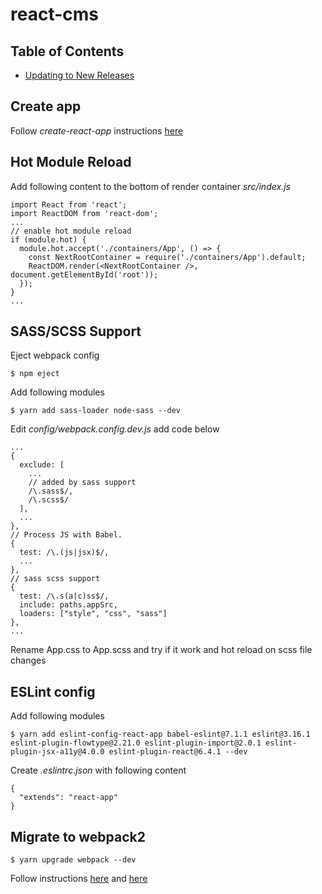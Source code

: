 # react-cms
## Table of Contents

- [Updating to New Releases](#updating-to-new-releases)

## Create app

Follow *create-react-app* instructions [here](CREATE_REACT_APP.md)

## Hot Module Reload
Add following content to the bottom of render container *src/index.js*
```
import React from 'react';
import ReactDOM from 'react-dom';
...
// enable hot module reload
if (module.hot) {
  module.hot.accept('./containers/App', () => {
    const NextRootContainer = require('./containers/App').default;
    ReactDOM.render(<NextRootContainer />, document.getElementById('root'));
  });
}
...
```
## SASS/SCSS Support
Eject webpack config
```
$ npm eject
```
Add following modules
```
$ yarn add sass-loader node-sass --dev
```
Edit *config/webpack.config.dev.js* add code below
```
...
{
  exclude: [
    ...
    // added by sass support
    /\.sass$/,
    /\.scss$/
  ],
  ...
},
// Process JS with Babel.
{
  test: /\.(js|jsx)$/,
  ...
},
// sass scss support
{
  test: /\.s(a|c)ss$/,
  include: paths.appSrc,
  loaders: ["style", "css", "sass"]
},
...
```
Rename App.css to App.scss and try if it work and hot reload on scss file changes
## ESLint config
Add following modules
```
$ yarn add eslint-config-react-app babel-eslint@7.1.1 eslint@3.16.1 eslint-plugin-flowtype@2.21.0 eslint-plugin-import@2.0.1 eslint-plugin-jsx-a11y@4.0.0 eslint-plugin-react@6.4.1 --dev
```
Create *.eslintrc.json* with following content
```
{
  "extends": "react-app"
}
```
## Migrate to webpack2
```
$ yarn upgrade webpack --dev
```
Follow instructions [here](http://javascriptplayground.com/blog/2016/10/moving-to-webpack-2/) and [here](https://webpack.js.org/guides/migrating/)



